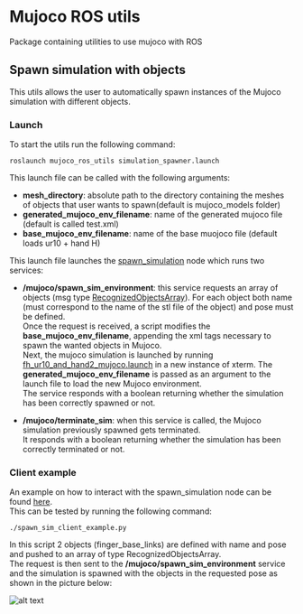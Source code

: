 # Mujoco ROS utils

Package containing utilities to use mujoco with ROS

## Spawn simulation with objects

This utils allows the user to automatically spawn instances of the Mujoco simulation with different objects.

### Launch
To start the utils run the following command:

```
roslaunch mujoco_ros_utils simulation_spawner.launch
```

This launch file can be called with the following arguments:

+ **mesh_directory**: absolute path to the directory containing the meshes of objects that user wants to spawn(default is mujoco_models folder)
+ **generated_mujoco_env_filename**: name of the generated mujoco file (default is called test.xml)
+ **base_mujoco_env_filename**: name of the base muojoco file (default loads ur10 + hand H)


This launch file launches the [spawn_simulation](https://github.com/shadow-robot/mujoco_ros_pkgs/blob/F%23SRC-1866_object_spawn_service/mujoco_ros_utils/scripts/spawn_simulation.py) node 
which runs two services:

+ **/mujoco/spawn_sim_environment**: this service requests an array of objects (msg type [RecognizedObjectsArray](http://docs.ros.org/kinetic/api/object_recognition_msgs/html/msg/RecognizedObjectArray.html)).
For each object both name (must correspond to the name of the stl file of the object) and pose must be defined.<br/>
Once the request is received, a script modifies the **base_mujoco_env_filename**, appending the xml tags necessary to spawn the wanted objects in Mujoco.</br>
Next, the mujoco simulation is launched by running [fh_ur10_and_hand2_mujoco.launch](https://github.com/shadow-robot/fh_interface/blob/F%23SRC-1374_mujoco_launch/fh_robot_launch/launch/fh_ur10_and_fh2_mujoco.launch) in a new instance of xterm.
The **generated_mujoco_env_filename** is passed as an argument to the launch file to load the new Mujoco environment.</br>
The service responds with a boolean returning whether the simulation has been correctly spawned or not.

+ **/mujoco/terminate_sim**: when this service is called, the Mujoco simulation previously spawned gets terminated.<br/>
It responds with a boolean returning whether the simulation has been correctly terminated or not.

### Client example

An example on how to interact with the spawn_simulation node can be found [here](https://github.com/shadow-robot/mujoco_ros_pkgs/blob/F%23SRC-1866_object_spawn_service/mujoco_ros_utils/scripts/spawn_sim_client_example.py).</br>
This can be tested by running the following command:
```
./spawn_sim_client_example.py
```

In this script 2 objects (finger_base_links) are defined with name and pose and pushed to an array of type RecognizedObjectsArray.</br> 
The request is then sent to the **/mujoco/spawn_sim_environment** service and the simulation is spawned with the objects in 
the requested pose as shown in the picture below:

![alt text](https://github.com/shadow-robot/mujoco_ros_pkgs/blob/F%23SRC-1866_object_spawn_service/mujoco_ros_utils/spaw_objects_example.png)





